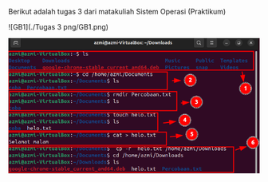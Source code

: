 Berikut adalah tugas 3 dari matakuliah Sistem Operasi (Praktikum)

![GB1](./Tugas 3 png/GB1.png)
<div align=center>
<img src="./Tugas 3 png/GB1.png"/>
</div>
